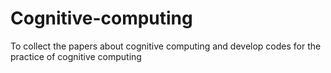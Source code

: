 # Cognitive-computing
To collect the papers about cognitive computing and develop codes for the practice of cognitive computing
